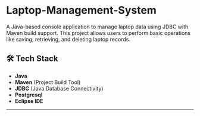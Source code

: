 # Laptop-Management-System

A Java-based console application to manage laptop data using JDBC with Maven build support. This project allows users to perform basic operations like saving, retrieving, and deleting laptop records.

## 🛠️ Tech Stack

- **Java**
- **Maven** (Project Build Tool)
- **JDBC** (Java Database Connectivity)
- **Postgresql**
- **Eclipse IDE** 

---
